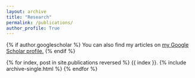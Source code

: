 ```yaml
---
layout: archive
title: "Research"
permalink: /publications/
author_profile: True
---
```


{% if author.googlescholar %}
  You can also find my articles on <u><a href="{{author.googlescholar}}">my Google Scholar profile</a>.</u>
{% endif %}


<!--
{% for post in site.publications reversed %}
  {% include archive-single.html %}
{% endfor %}
-->

{% for index, post in site.publications reversed %}
{{ index }}. {% include archive-single.html %}
{% endfor %}
